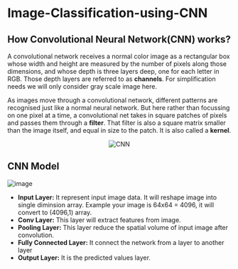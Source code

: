 # Image-Classification-using-CNN

## How Convolutional Neural Network(CNN) works?
A convolutional network receives a normal color image as a rectangular box whose width and height are measured by the number of pixels along those dimensions, and whose depth is three layers deep, one for each letter in RGB. Those depth layers are referred to as **channels**. For simplification needs we will only consider gray scale image here.

As images move through a convolutional network, different patterns are recognised just like a normal neural network. But here rather than focussing on one pixel at a time, a convolutional net takes in square patches of pixels and passes them through a **filter**. That filter is also a square matrix smaller than the image itself, and equal in size to the patch. It is also called a **kernel**.

<p align="center"><img src="https://ahmedbesbes.com/images/GIF.gif" alt="CNN"></p>

## CNN Model

![image](https://user-images.githubusercontent.com/36665975/71476129-905c3480-2809-11ea-905a-d076ac84fbbe.png)

* **Input Layer:** It represent input image data. It will reshape image into single diminsion array. Example your image is 64x64 = 4096, it will convert to (4096,1) array.
* **Conv Layer:** This layer will extract features from image.
* **Pooling Layer:** This layer reduce the spatial volume of input image after convolution.
* **Fully Connected Layer:** It connect the network from a layer to another layer
* **Output Layer:** It is the predicted values layer.
